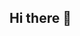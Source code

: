 ## Hi there 👋

<!--



This Tzicha Org Account is the account of all accounts
Feel free to roam this page
👩‍💻 Useful resources - dont specifiying due to TOS
🍿 Fun facts - our team eats cardboard for breakfast
🧙 Remember, you can do mighty things with the power of [Markdown](https://docs.github.com/github/writing-on-github/getting-started-with-writing-and-formatting-on-github/basic-writing-and-formatting-syntax)
-->
